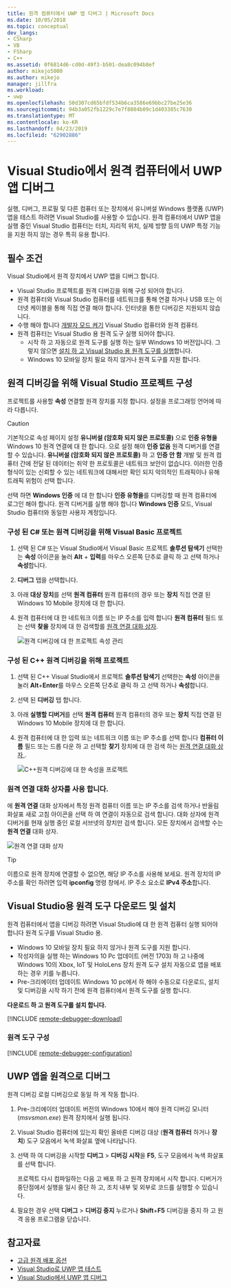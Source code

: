 ```yaml
---
title: 원격 컴퓨터에서 UWP 앱 디버그 | Microsoft Docs
ms.date: 10/05/2018
ms.topic: conceptual
dev_langs:
- CSharp
- VB
- FSharp
- C++
ms.assetid: 0f6814d6-cd0d-49f3-b501-dea8c094b8ef
author: mikejo5000
ms.author: mikejo
manager: jillfra
ms.workload:
- uwp
ms.openlocfilehash: 50d307cd65bfdf534b6ca3586e69bbc27be25e36
ms.sourcegitcommit: 94b3a052fb1229c7e7f8804b09c1d403385c7630
ms.translationtype: MT
ms.contentlocale: ko-KR
ms.lasthandoff: 04/23/2019
ms.locfileid: "62902886"
---
```

# <a name="debug-uwp-apps-on-remote-machines-from-visual-studio"></a>Visual Studio에서 원격 컴퓨터에서 UWP 앱 디버그

실행, 디버그, 프로필 및 다른 컴퓨터 또는 장치에서 유니버설 Windows 플랫폼 (UWP) 앱을 테스트 하려면 Visual Studio를 사용할 수 있습니다. 원격 컴퓨터에서 UWP 앱을 실행 중인 Visual Studio 컴퓨터는 터치, 지리적 위치, 실제 방향 등의 UWP 특정 기능을 지원 하지 않는 경우 특히 유용 합니다.

## <a name="BKMK_Prerequisites"></a> 필수 조건

Visual Studio에서 원격 장치에서 UWP 앱을 디버그 합니다.

- Visual Studio 프로젝트를 원격 디버깅을 위해 구성 되어야 합니다.
- 원격 컴퓨터와 Visual Studio 컴퓨터를 네트워크를 통해 연결 하거나 USB 또는 이더넷 케이블을 통해 직접 연결 해야 합니다. 인터넷을 통한 디버깅은 지원되지 않습니다.
- 수행 해야 합니다 [개발자 모드 켜기](/windows/uwp/get-started/enable-your-device-for-development) Visual Studio 컴퓨터와 원격 컴퓨터.
- 원격 컴퓨터는 Visual Studio 용 원격 도구 실행 되어야 합니다.
  - 시작 하 고 자동으로 원격 도구를 실행 하는 일부 Windows 10 버전입니다. 그렇지 않으면 [설치 하 고 Visual Studio 용 원격 도구를 실행](#BKMK_download)합니다.
  - Windows 10 모바일 장치 필요 하지 않거나 원격 도구를 지원 합니다.

## <a name="BKMK_ConnectVS"></a> 원격 디버깅을 위해 Visual Studio 프로젝트 구성
<a name="BKMK_DirectConnect"></a> 프로젝트를 사용할 **속성** 연결할 원격 장치를 지정 합니다. 설정을 프로그래밍 언어에 따라 다릅니다.

> [!CAUTION]
> 기본적으로 속성 페이지 설정 **유니버설 (암호화 되지 않은 프로토콜)** 으로 **인증 유형을** Windows 10 원격 연결에 대 한 합니다. 으로 설정 해야 **인증 없음** 원격 디버거를 연결할 수 있습니다. **유니버설 (암호화 되지 않은 프로토콜)** 하 고 **인증 안 함** 개발 및 원격 컴퓨터 간에 전달 된 데이터는 취약 한 프로토콜은 네트워크 보안이 없습니다. 이러한 인증 형식이 있는 신뢰할 수 있는 네트워크에 대해서만 확인 되지 악의적인 트래픽이나 유해 트래픽 위험이 선택 합니다.
>
>선택 하면 **Windows 인증** 에 대 한 합니다 **인증 유형을**를 디버깅할 때 원격 컴퓨터에 로그인 해야 합니다. 원격 디버거를 실행 해야 합니다 **Windows 인증** 모드, Visual Studio 컴퓨터와 동일한 사용자 계정입니다.

### <a name="BKMK_Choosing_the_remote_device_for_C__and_Visual_Basic_projects"></a> 구성 된 C# 또는 원격 디버깅을 위해 Visual Basic 프로젝트

1. 선택 된 C# 또는 Visual Studio에서 Visual Basic 프로젝트 **솔루션 탐색기** 선택한는 **속성** 아이콘을 눌러 **Alt** +  **입력**를 마우스 오른쪽 단추로 클릭 하 고 선택 하거나 **속성**합니다.

1. **디버그** 탭을 선택합니다.

1. 아래 **대상 장치**를 선택 **원격 컴퓨터** 원격 컴퓨터의 경우 또는 **장치** 직접 연결 된 Windows 10 Mobile 장치에 대 한 합니다.

1. 원격 컴퓨터에 대 한 네트워크 이름 또는 IP 주소를 입력 합니다 **원격 컴퓨터** 필드 또는 선택 **찾을** 장치에 대 한 검색할를 [원격 연결 대화 상자](#remote-connections).

    ![원격 디버깅에 대 한 프로젝트 속성 관리](../debugger/media/vsrun_managed_projprop_remote.png "디버그 관리 되는 프로젝트 속성")

### <a name="BKMK_Choosing_the_remote_device_for_JavaScript_and_C___projects"></a> 구성 된 C++ 원격 디버깅을 위해 프로젝트

1. 선택 된 C++ Visual Studio에서 프로젝트 **솔루션 탐색기** 선택한는 **속성** 아이콘을 눌러 **Alt**+**Enter**를 마우스 오른쪽 단추로 클릭 하 고 선택 하거나 **속성**합니다.

1. 선택 된 **디버깅** 탭 합니다.

3. 아래 **실행할 디버거**를 선택 **원격 컴퓨터** 원격 컴퓨터의 경우 또는 **장치** 직접 연결 된 Windows 10 Mobile 장치에 대 한 합니다.

1. 원격 컴퓨터에 대 한 입력 또는 네트워크 이름 또는 IP 주소를 선택 합니다 **컴퓨터 이름** 필드 또는 드롭 다운 하 고 선택할 **찾기** 장치에 대 한 검색 하는 [원격 연결 대화 상자 ](#remote-connections).

    ![C++원격 디버깅에 대 한 속성을 프로젝트](../debugger/media/vsrun_cpp_projprop_remote.png " C++ 디버깅 프로젝트 속성")

### <a name="remote-connections"></a> 원격 연결 대화 상자를 사용 합니다.

에 **원격 연결** 대화 상자에서 특정 원격 컴퓨터 이름 또는 IP 주소를 검색 하거나 반올림 화살표 새로 고침 아이콘을 선택 하 여 연결이 자동으로 검색 합니다. 대화 상자에 원격 디버거를 현재 실행 중인 로컬 서브넷의 장치만 검색 합니다. 모든 장치에서 검색할 수는 **원격 연결** 대화 상자.

 ![원격 연결 대화 상자](../debugger/media/vsrun_selectremotedebuggerdlg.png "원격 연결 대화 상자")

>[!TIP]
>이름으로 원격 장치에 연결할 수 없으면, 해당 IP 주소를 사용해 보세요. 원격 장치의 IP 주소를 확인 하려면 입력 **ipconfig** 명령 창에서. IP 주소 요소로 **IPv4 주소**합니다.

## <a name="BKMK_download"></a> Visual Studio용 원격 도구 다운로드 및 설치

원격 컴퓨터에서 앱을 디버깅 하려면 Visual Studio에 대 한 원격 컴퓨터 실행 되어야 합니다 원격 도구를 Visual Studio 용.

- Windows 10 모바일 장치 필요 하지 않거나 원격 도구를 지원 합니다.
- 작성자의을 실행 하는 Windows 10 Pc 업데이트 (버전 1703) 하 고 나중에 Windows 10의 Xbox, IoT 및 HoloLens 장치 원격 도구 설치 자동으로 앱을 배포 하는 경우 키를 누릅니다.
- Pre-크리에이터 업데이트 Windows 10 pc에서 하 해야 수동으로 다운로드, 설치 및 디버깅을 시작 하기 전에 원격 컴퓨터에서 원격 도구를 실행 합니다.

**다운로드 하 고 원격 도구를 설치 합니다.**

[!INCLUDE [remote-debugger-download](../debugger/includes/remote-debugger-download.md)]

### <a name="BKMK_setup"></a> 원격 도구 구성

[!INCLUDE [remote-debugger-configuration](../debugger/includes/remote-debugger-configuration.md)]

## <a name="BKMK_RunRemoteDebug"></a> UWP 앱을 원격으로 디버그

원격 디버깅 로컬 디버깅으로 동일 하 게 작동 합니다.

1. Pre-크리에이터 업데이트 버전의 Windows 10에서 해야 원격 디버깅 모니터 (*msvsmon.exe*) 원격 장치에서 실행 됩니다.

1. Visual Studio 컴퓨터에 있는지 확인 올바른 디버깅 대상 (**원격 컴퓨터** 하거나 **장치**) 도구 모음에서 녹색 화살표 옆에 나타납니다.

1. 선택 하 여 디버깅을 시작할 **디버그** > **디버깅 시작**을 **F5**, 도구 모음에서 녹색 화살표를 선택 합니다.

   프로젝트 다시 컴파일하는 다음 고 배포 하 고 원격 장치에서 시작 합니다. 디버거가 중단점에서 실행을 일시 중단 하 고, 조치 내부 및 외부로 코드를 실행할 수 있습니다.

1. 필요한 경우 선택 **디버그** > **디버깅 중지** 누르거나 **Shift**+**F5** 디버깅을 중지 하 고 원격 응용 프로그램을 닫습니다.

## <a name="see-also"></a>참고자료
- [고급 원격 배포 옵션](/windows/uwp/debug-test-perf/deploying-and-debugging-uwp-apps#advanced-remote-deployment-options)
- [Visual Studio로 UWP 앱 테스트](/visualstudio/test/create-and-run-unit-tests-for-a-store-app-in-visual-studio/)
- [Visual Studio에서 UWP 앱 디버그](debugging-windows-store-and-windows-universal-apps.md)
